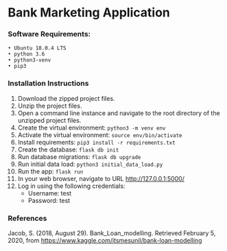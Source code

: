 # Bank Marketing Application

### Software Requirements:
    • Ubuntu 18.0.4 LTS
    • python 3.6
    • python3-venv
    • pip3

### Installation Instructions
1. Download the zipped project files.
2. Unzip the project files.
3. Open a command line instance and navigate to the root directory of the unzipped project files.
4. Create the virtual environment: ```python3 -m venv env```
5. Activate the virtual environment: ```source env/bin/activate```
6. Install requirements: ```pip3 install -r requirements.txt```
7. Create the database: ```flask db init```
8. Run database migrations: ```flask db upgrade```
9. Run initial data load: ```python3 initial_data_load.py```
10. Run the app: ```flask run```
11. In your web browser, navigate to URL http://127.0.0.1:5000/
12. Log in using the following credentials:
    * Username: test
    * Password: test

### References
Jacob, S. (2018, August 29). Bank_Loan_modelling. Retrieved February 5, 2020, from https://www.kaggle.com/itsmesunil/bank-loan-modelling